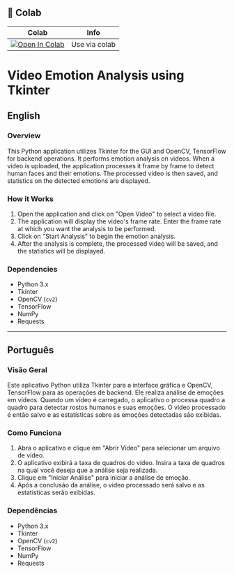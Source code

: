 ## 🦒 Colab

| Colab | Info
| --- | --- |
[![Open In Colab](https://colab.research.google.com/assets/colab-badge.svg)](https://colab.research.google.com/drive/1Ri0fMplq_HJp9wiu7Hl6qpXXA34Ea3dG](https://colab.research.google.com/drive/1Ri0fMplq_HJp9wiu7Hl6qpXXA34Ea3dG)) | Use via colab

# Video Emotion Analysis using Tkinter

## English

### Overview
This Python application utilizes Tkinter for the GUI and OpenCV, TensorFlow for backend operations. It performs emotion analysis on videos. When a video is uploaded, the application processes it frame by frame to detect human faces and their emotions. The processed video is then saved, and statistics on the detected emotions are displayed.

### How it Works
1. Open the application and click on "Open Video" to select a video file.
2. The application will display the video's frame rate. Enter the frame rate at which you want the analysis to be performed.
3. Click on "Start Analysis" to begin the emotion analysis.
4. After the analysis is complete, the processed video will be saved, and the statistics will be displayed.

### Dependencies
- Python 3.x
- Tkinter
- OpenCV (`cv2`)
- TensorFlow
- NumPy
- Requests

---

## Português

### Visão Geral
Este aplicativo Python utiliza Tkinter para a interface gráfica e OpenCV, TensorFlow para as operações de backend. Ele realiza análise de emoções em vídeos. Quando um vídeo é carregado, o aplicativo o processa quadro a quadro para detectar rostos humanos e suas emoções. O vídeo processado é então salvo e as estatísticas sobre as emoções detectadas são exibidas.

### Como Funciona
1. Abra o aplicativo e clique em "Abrir Vídeo" para selecionar um arquivo de vídeo.
2. O aplicativo exibirá a taxa de quadros do vídeo. Insira a taxa de quadros na qual você deseja que a análise seja realizada.
3. Clique em "Iniciar Análise" para iniciar a análise de emoção.
4. Após a conclusão da análise, o vídeo processado será salvo e as estatísticas serão exibidas.

### Dependências
- Python 3.x
- Tkinter
- OpenCV (`cv2`)
- TensorFlow
- NumPy
- Requests

